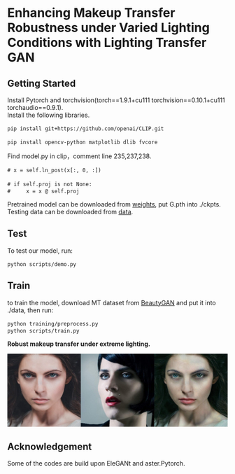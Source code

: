 # Enhancing Makeup Transfer Robustness under Varied Lighting Conditions with Lighting Transfer GAN
## Getting Started
Install Pytorch and torchvision(torch==1.9.1+cu111 torchvision==0.10.1+cu111 torchaudio==0.9.1).  
Install the following libraries.  
```bash  
pip install git+https://github.com/openai/CLIP.git
```
```  
pip install opencv-python matplotlib dlib fvcore
```    
Find model.py in clip，comment line 235,237,238.  
```
# x = self.ln_post(x[:, 0, :])  

# if self.proj is not None:  
#     x = x @ self.proj
```
Pretrained model can be downloaded from [weights](https://pan.baidu.com/s/1K6CCFJapkdvAYAeISlvAvw?pwd=j0ka ), put G.pth into ./ckpts.  
Testing data can be downloaded from [data](https://pan.baidu.com/s/1Ahokgl8AF_-ZGQMqi1CwRQ?pwd=a260).
## Test  
To test our model, run:  
```
python scripts/demo.py
```
## Train
to train the model, download MT dataset from [BeautyGAN](https://github.com/wtjiang98/BeautyGAN_pytorch) and put it into ./data, then run:
```
python training/preprocess.py
python scripts/train.py
```
**Robust makeup transfer under extreme lighting.**

![robust](Mypsd_2969_201012102201250011B_all.png 'robust makeup transfer')
## Acknowledgement
Some of the codes are build upon EleGANt and aster.Pytorch.

